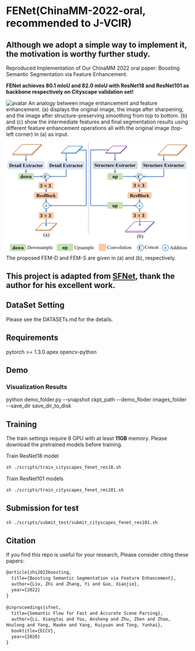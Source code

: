 # FENet(ChinaMM-2022-oral, recommended to J-VCIR)
## Although we adopt a simple way to implement it, the motivation is worthy further study.
Reproduced Implementation of Our ChinaMM 2022 oral paper: Boosting Semantic Segmentation via Feature Enhancement.

**FENet achieves 80.1 mIoU and 82.0 mIoU with ResNet18 and ResNet101 as backbone respectively on Cityscape validation set!**


![avatar](./figs/image_feature_compare.png)
An analogy between image enhancement and feature enhancement.
  (a) displays the original image, the image after sharpening, and the image after structure-preserving smoothing from top to bottom. (b) and (c) show the intermediate features and final segmentation results using different feature enhancement operations all with the original image (top-left corner) in (a) as input. 

![avatar](./figs/fem.jpg)
The proposed FEM-D and FEM-S are given in (a) and (b), respectively. 



## This project is adapted from [SFNet](https://github.com/lxtGH/SFSegNets), thank the author for his excellent work.



## DataSet Setting
Please see the DATASETs.md for the details.


## Requirements

pytorch >= 1.3.0
apex
opencv-python



## Demo 

### Visualization Results

python demo_folder.py --snapshot ckpt_path --demo_floder images_folder --save_dir save_dir_to_disk


## Training 

The train settings require 8 GPU with at least **11GB** memory. 
Please download the pretrained models before training.

Train ResNet18 model
```bash
sh ./scripts/train_cityscapes_fenet_res18.sh
```

Train ResNet101 models

```bash
sh ./scripts/train_cityscapes_fenet_res101.sh
```

## Submission for test 

```bash
sh ./scripts/submit_test/submit_cityscapes_fenet_res101.sh
```


## Citation
If you find this repo is useful for your research, Please consider citing these papers:


```
@article{zhi2022boosting,
  title={Boosting Semantic Segmentation via Feature Enhancement},
  author={Liu, Zhi and Zhang, Yi and Guo, Xiaojie},
  year={2022}
}

@inproceedings{sfnet,
  title={Semantic Flow for Fast and Accurate Scene Parsing},
  author={Li, Xiangtai and You, Ansheng and Zhu, Zhen and Zhao, Houlong and Yang, Maoke and Yang, Kuiyuan and Tong, Yunhai},
  booktitle={ECCV},
  year={2020}
}
```


